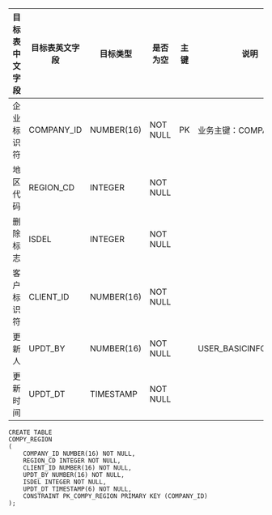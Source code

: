 <!--sec data-title="企业地区表

" data-id="section0" data-show=true ces-->

| 目标表中文字段 | 目标表英文字段    | 目标类型       | 是否为空     | 主键   | 说明                     |
| ------- | ---------- | ---------- | -------- | ---- | ---------------------- |
| 企业标识符   | COMPANY_ID | NUMBER(16) | NOT NULL | PK   | 业务主键：COMPANY_ID        |
| 地区代码    | REGION_CD  | INTEGER    | NOT NULL |      |                        |
| 删除标志    | ISDEL      | INTEGER    | NOT NULL |      |                        |
| 客户标识符   | CLIENT_ID  | NUMBER(16) | NOT NULL |      |                        |
| 更新人     | UPDT_BY    | NUMBER(16) | NOT NULL |      | USER_BASICINFO.USER_ID |
| 更新时间    | UPDT_DT    | TIMESTAMP  | NOT NULL |      |                        |
<!--endsec-->

<!--sec data-title="DDL" data-id="section1" data-show=true ces-->

    CREATE TABLE
    COMPY_REGION
    (
        COMPANY_ID NUMBER(16) NOT NULL,
        REGION_CD INTEGER NOT NULL,
        CLIENT_ID NUMBER(16) NOT NULL,
        UPDT_BY NUMBER(16) NOT NULL,
        ISDEL INTEGER NOT NULL,
        UPDT_DT TIMESTAMP(6) NOT NULL,
        CONSTRAINT PK_COMPY_REGION PRIMARY KEY (COMPANY_ID)
    );
<!--endsec-->
